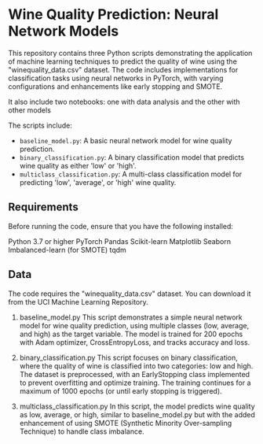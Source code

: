 # Wine Quality Prediction: Neural Network Models

This repository contains three Python scripts demonstrating the application of machine learning techniques to predict the quality of wine using the "winequality_data.csv" dataset. The code includes implementations for classification tasks using neural networks in PyTorch, with varying configurations and enhancements like early stopping and SMOTE.

It also include two notebooks: one with data analysis and the other with other models

The scripts include:

- `baseline_model.py`: A basic neural network model for wine quality prediction.
- `binary_classification.py`: A binary classification model that predicts wine quality as either 'low' or 'high'.
- `multiclass_classification.py`: A multi-class classification model for predicting 'low', 'average', or 'high' wine quality.

## Requirements

Before running the code, ensure that you have the following installed:

Python 3.7 or higher
PyTorch
Pandas
Scikit-learn
Matplotlib
Seaborn
Imbalanced-learn (for SMOTE)
tqdm

## Data

The code requires the "winequality_data.csv" dataset. You can download it from the UCI Machine Learning Repository.

1. baseline_model.py
This script demonstrates a simple neural network model for wine quality prediction, using multiple classes (low, average, and high) as the target variable. The model is trained for 200 epochs with Adam optimizer, CrossEntropyLoss, and tracks accuracy and loss.

2. binary_classification.py
This script focuses on binary classification, where the quality of wine is classified into two categories: low and high. The dataset is preprocessed, with an EarlyStopping class implemented to prevent overfitting and optimize training. The training continues for a maximum of 1000 epochs (or until early stopping is triggered).

3. multiclass_classification.py
In this script, the model predicts wine quality as low, average, or high, similar to baseline_model.py but with the added enhancement of using SMOTE (Synthetic Minority Over-sampling Technique) to handle class imbalance.
